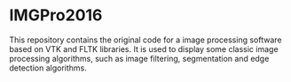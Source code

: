 # IMGPro2016
This repository contains the original code for a image processing software based on VTK and FLTK libraries. It is used to display some classic image processing algorithms, such as image filtering, segmentation and edge detection algorithms.

